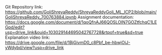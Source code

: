 Git Repository link: https://github.com/GoliShreyaReddy/ShreyaReddyGoli_ML_ICP2/blob/main/GoliShreyaReddy_700763884.ipynb
Assignment documentation: https://docs.google.com/document/d/1qoQfnAJ66QOSLOlN7GOZtfchqC1LEGpd/edit?usp=drive_link&ouid=103029144695042767728&rtpof=true&sd=true 
Explanation video link: https://drive.google.com/file/d/1BjGivmD0_c8Pbf_be-hbwjOiJ-yWdybd/view?usp=drive_link
